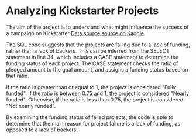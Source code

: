 
# Analyzing Kickstarter Projects


The aim of the project is to understand what might influence the success of a campaign on Kickstarter 
[Data source source on Kaggle](https://www.kaggle.com/datasets/kemical/kickstarter-projects/data)

The SQL code suggests that the projects are failing due to a lack of funding, rather than a lack of backers. This can be inferred from the SELECT statement in line 34, which includes a CASE statement to determine the funding status of each project. The CASE statement checks the ratio of pledged amount to the goal amount, and assigns a funding status based on that ratio.

If the ratio is greater than or equal to 1, the project is considered "Fully funded". If the ratio is between 0.75 and 1, the project is considered "Nearly funded". Otherwise, if the ratio is less than 0.75, the project is considered "Not nearly funded".

By examining the funding status of failed projects, the code is able to determine that the main reason for project failure is a lack of funding, as opposed to a lack of backers.

